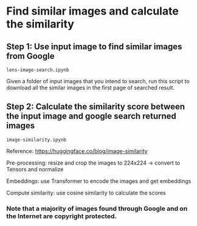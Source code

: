 # Find similar images and calculate the similarity

## Step 1: Use input image to find similar images from Google 
`lens-image-search.ipynb` 

Given a folder of input images that you intend to search, run this script to download all the similar images in the first page of searched result.

## Step 2: Calculate the similarity score between the input image and google search returned images 
`image-similarity.ipynb` 

Reference: https://huggingface.co/blog/image-similarity

Pre-processing: resize and crop the images to 224x224 -> convert to Tensors and normalize

Embeddings: use Transformer to encode the images and get embeddings

Compute similarity: use cosine similarity to calculate the scores


### Note that a majority of images found through Google and on the Internet are copyright protected. 
